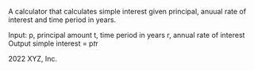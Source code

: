 A calculator that calculates simple interest given principal, anuual rate of interest and time period in years.

Input:
p, principal amount 
t, time period in years
r, annual rate of interest
Output
simple interest = p*t*r























2022 XYZ, Inc.
